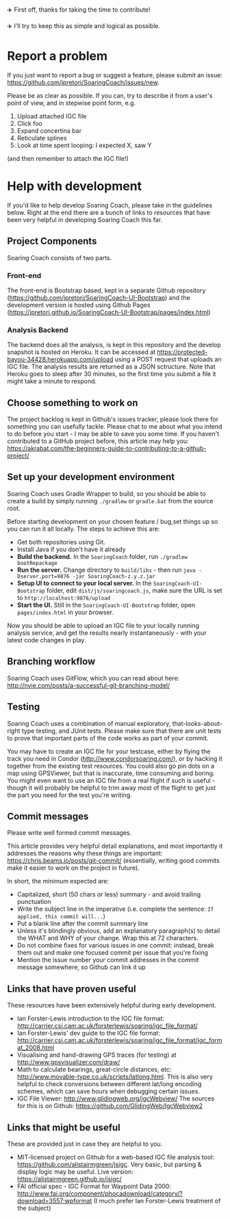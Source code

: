 
:airplane: First off, thanks for taking the time to contribute!

:airplane: I'll try to keep this as simple and logical as possible.

# Report a problem
If you just want to report a bug or suggest a feature, please submit an issue: https://github.com/jpretori/SoaringCoach/issues/new.

Please be as clear as possible.  If you can, try to describe it from a user's point of view, and in stepwise point form, e.g.
1. Upload attached IGC file
2. Click foo
3. Expand concertina bar
4. Reticulate splines
5. Look at time spent looping: I expected X, saw Y

(and then remember to attach the IGC file!)

# Help with development
If you'd like to help develop Soaring Coach, please take in the guidelines below.  Right at the end there are a bunch of links to resources that have been very helpful in developing Soaring Coach this far.

## Project Components
Soaring Coach consists of two parts.

### Front-end
The front-end is Bootstrap based, kept in a separate Github repository (https://github.com/jpretori/SoaringCoach-UI-Bootstrap) and the development version is hosted using Github Pages (https://jpretori.github.io/SoaringCoach-UI-Bootstrap/pages/index.html)

### Analysis Backend
The backend does all the analysis, is kept in this repository and the develop snapshot is hosted on Heroku.  It can be accessed at https://protected-bayou-34428.herokuapp.com/upload using a POST request that uploads an IGC file.  The analysis results are returned as a JSON sctructure.  Note that Heroku goes to sleep after 30 minutes, so the first time you submit a file it might take a minute to respond.

## Choose something to work on
The project backlog is kept in Github's issues tracker, please look there for something you can usefully tackle.
Please chat to me about what you intend to do before you start - I may be able to save you some time.
If you haven't contributed to a GitHub project before, this article may help you: https://akrabat.com/the-beginners-guide-to-contributing-to-a-github-project/

## Set up your development environment
Soaring Coach uses Gradle Wrapper to build, so you should be able to create a build by simply running `./gradlew` or `gradle.bat` from the source root.

Before starting development on your chosen feature / bug,set things up so you can run it all locally.  The steps to achieve this are:
- Get both repositories using Git.
- Install Java if you don't have it already
- **Build the backend.**  In the `SoaringCoach` folder, run `./gradlew bootRepackage`
- **Run the server.**  Change directory to `build/libs` - then run `java -Dserver.port=9876 -jar SoaringCoach-z.y.z.jar`
- **Setup UI to connect to your local server.**  In the `SoaringCoach-UI-Bootstrap` folder, edit `dist/js/soaringcoach.js`, make sure the URL is set to `http://localhost:9876/upload`
- **Start the UI.**  Still in the `SoaringCoach-UI-Bootstrap` folder, open `pages/index.html` in your browser.

Now you should be able to upload an IGC file to your locally running analysis service, and get the results nearly instantaneously - with your latest code changes in play.


## Branching workflow
Soaring Coach uses GitFlow, which you can read about here: http://nvie.com/posts/a-successful-git-branching-model/

## Testing
Soaring Coach uses a combination of manual exploratory, that-looks-about-right type testing, and JUnit tests. Please make sure that there are unit tests to prove that important parts of the code works as part of your commit.  

You may have to create an IGC file for your testcase, either by flying the track you need in Condor (http://www.condorsoaring.com/), or by hacking it together from the existing test resources.  You could also go pin dots on a map using GPSViewer, but that is inaccurate, time consuming and boring.  
You might even want to use an IGC file from a real flight if such is useful - though it will probably be helpful to trim away most of the flight to get just the part you need for the test you're writing.

## Commit messages
Please write well formed commit messages.  

This article provides very helpful detail explanations, and most importantly it addresses the reasons why these things are important: https://chris.beams.io/posts/git-commit/ (essentially, writing good commits make it easier to work on the project in future).

In short, the minimum expected are:
* Capitalized, short (50 chars or less) summary - and avoid trailing punctuation
* Write the subject line in the imperative (i.e. complete the sentence: `If applied, this commit will...`)
* Put a blank line after the commit summary line
* Unless it's blindingly obvious, add an explanatory paragraph(s) to detail the WHAT and WHY of your change.  Wrap this at 72 characters.
* Do not combine fixes for various issues in one commit: instead, break them out and make one focused commit per issue that you're fixing
* Mention the issue number your commit addresses in the commit message somewhere, so Github can link it up

## Links that have proven useful
These resources have been extensively helpful during early development.

* Ian Forster-Lewis introduction to the IGC file format: http://carrier.csi.cam.ac.uk/forsterlewis/soaring/igc_file_format/
* Ian Forster-Lewis' dev guide to the IGC file format: http://carrier.csi.cam.ac.uk/forsterlewis/soaring/igc_file_format/igc_format_2008.html
* Visualising and hand-drawing GPS traces (for testing) at http://www.gpsvisualizer.com/draw/
* Math to calculate bearings, great-circle distances, etc: http://www.movable-type.co.uk/scripts/latlong.html.  This is also very helpful to check conversions between different lat/long encoding schemes, which can save hours when debugging certain issues.
* IGC File Viewer: http://www.glidingweb.org/igcWebview/  The sources for this is on Github: https://github.com/GlidingWeb/IgcWebview2

## Links that might be useful
These are provided just in case they are helpful to you.

* MIT-licensed project on Github for a web-based IGC file analysis tool: https://github.com/alistairmgreen/jsigc. Very basic, but parsing & display logic may be useful. Live version: https://alistairmgreen.github.io/jsigc/
* FAI official spec - IGC Format for Waypoint Data 2000: http://www.fai.org/component/phocadownload/category/?download=3557:wpformat (I much prefer Ian Forster-Lewis treatment of the subject)
